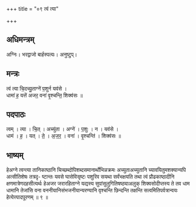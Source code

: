 +++
title = "०९ त्वं त्या"

+++
## अधिमन्त्रम्
अग्निः। भरद्वाजो बार्हस्पत्यः। अनुष्टुप्।

## मन्त्रः
त्वं त्या चि॒दच्यु॒ताग्ने॑ प॒शुर्न यव॑से ।  
धामा॑ ह॒ यत्ते॑ अजर॒ वना॑ वृ॒श्चन्ति॒ शिक्व॑सः ॥

## पदपाठः
त्वम् । त्या । चि॒त् । अच्यु॑ता । अग्ने॑ । प॒शुः । न । यव॑से ।  
धाम॑ । ह॒ । यत् । ते॒ । अ॒ज॒र॒ । वना॑ । वृ॒श्चन्ति॑ । शिक्व॑सः ॥

## भाष्यम्
हेअग्ने त्वन्त्या तानिकाष्ठानि चिच्छब्दोपिशब्दसमानार्थोभिन्नक्रमः अच्युताअच्युतानि च्यावयितुमशक्यान्यपि अत्सीतिशेषः तत्रदृ- ष्टान्तः यवसे घासेविसृष्टः पशुरिव सयथा सर्वंभक्षयति तथा त्वं प्रौढकाष्ठादीनि क्षणमात्रेणदहसीत्यर्थः हेअजर जरारहिताग्ने यद्यस्य सुपांसुलुगितिषष्ठ्याअलुक् शिक्वसोदीप्तस्य ते तव धाम धामानि तेजांसि वना वननीयानिसंभजनीयान्यरण्यानि वृश्चन्ति छिन्दन्ति तक्षन्ति सत्वमितिपर्वत्रान्वयः हेत्येत्त्पादपूरणम् ॥ ९ ॥